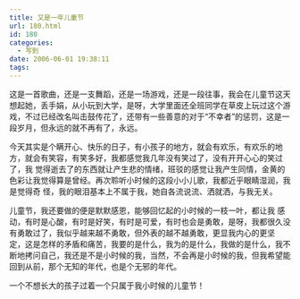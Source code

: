 ```yaml
---
title: 又是一年儿童节
url: 180.html
id: 180
categories:
  - 写到
date: 2006-06-01 19:38:11
tags:
---
```


这是一首歌曲，还是一支舞蹈，还是一场游戏，还是一段往事，我会在儿童节这天想起她，丢手娟，从小玩到大学，是呀，大学里面还全班同学在草皮上玩过这个游戏，不过已经改名叫击鼓传花了，还带有一些善意的对于“不幸者”的惩罚，这是一段岁月，但永远的就不再有了，永远。  
  
今天其实是个瞒开心、快乐的日子，有小孩子的地方，就会有欢乐，有欢乐的地方，就会有笑容，有笑多好，我都感觉我几年没有笑过了，没有开开心心的笑过了，我 觉得逝去了的东西就让产生悲的情绪，班驳的感觉让我产生同情，金黄的色彩让我觉得算是曾经。再次聆听小时候的这段小小儿歌，我都近乎眼睛湿润，我是觉得奇 怪，我的眼泪基本上不属于我，她自各流说流、洒就洒，与我无关。  
  
儿童节，我还要做的便是默默感恩，能够回忆起的小时候的一枝一叶，都让我 感动，有时是心酸，有时是好笑，有时是可爱，有时也会是勇敢，是呀，我都很久没有勇敢过了，我似乎越来越不勇敢，但外表的越不越勇敢，更显我内心的更坚 定，这是怎样的矛盾和痛苦，我要的是什么，我为的是什么，我做的是什么，我不断地拷问自己，我还是不是小时候的我，当然，不会再是小时候的我，但我希望能 回到从前，那个无知的年代，也是个无邪的年代。  
  
一个不想长大的孩子过着一个只属于我小时候的儿童节！
